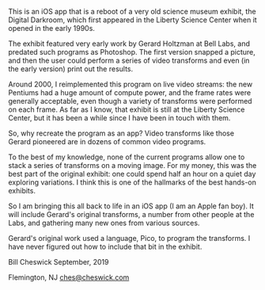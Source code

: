 This is an iOS app that is a reboot of a very old science museum exhibit,
the Digital Darkroom, which first appeared in the Liberty Science Center
when it opened in the early 1990s.

The exhibit featured very early work by Gerard Holtzman at Bell Labs,
and predated such programs as Photoshop.  The first version snapped a
picture, and then the user could perform a series of video transforms
and even (in the early version) print out the results.

Around 2000, I reimplemented this program on live video streams: the
new Pentiums had a huge amount of compute power, and the frame rates were
generally acceptable, even though a variety of transforms were performed
on each frame.  As far as I know, that exhibit is still at the Liberty Science
Center, but it has been a while since I have been in touch with them.

So, why recreate the program as an app? Video transforms like those Gerard pioneered
are in dozens of common video programs.  

To the best of my knowledge, none of the current programs allow one to
stack a series of transforms on a moving image. For my money, this was
the best part of the original exhibit: one could spend half an hour on a
quiet day exploring variations.  I think this is one of the hallmarks 
of the best hands-on exhibits.

So I am bringing this all back to life in an iOS app (I am an Apple fan boy).
It will include Gerard's original transforms, a number from other people
at the Labs, and gathering many new ones from various sources.  

Gerard's original work used a language, Pico, to program the transforms. I
have never figured out how to include that bit in the exhibit.

Bill Cheswick
September, 2019

Flemington, NJ
ches@cheswick.com
